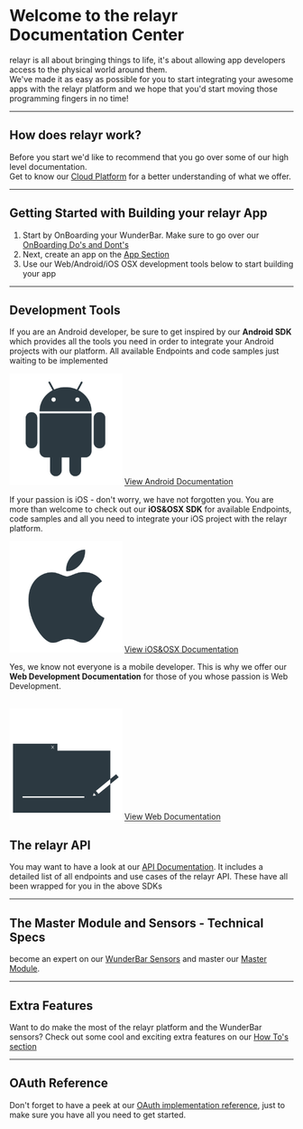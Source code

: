 # Welcome to the relayr Documentation Center 

<p> relayr is all about bringing things to life, it's about allowing app developers access to the physical world around them. 

<br />
We've made it as easy as possible for you to start integrating your awesome apps with the relayr platform and we hope that you'd start moving those programming fingers in no time! <br/></p>

----------

## How does relayr work?

<p>Before you start we'd like to recommend that you go over some of our high level documentation. <br/>
Get to know our <a href="https://developer.relayr.io/documents/Welcome/Platform">Cloud Platform</a> for a better understanding of what we offer.</p>

----------

## Getting Started with Building your relayr App

1. Start by OnBoarding your WunderBar. Make sure to go over our <a href="https://developer.relayr.io/documents/Welcome/DosAndDonts">OnBoarding Do's and Dont's </a>
2. Next, create an app on the <a href="https://developer.relayr.io/dashboard/apps/myApps">App Section</a>
3. Use our Web/Android/iOS OSX development tools below to start building your app

----------

## Development Tools

<div class="floatBox">
<p>If you are an Android developer, be sure to get inspired by our <b> Android SDK </b> which provides all the tools you need in order to integrate your Android projects with our platform. All available Endpoints and code samples just waiting to be implemented</p> 
<img src="assets/Android_logo.png" alt="" title="" width=200px>
<a class="button" href="https://developer.relayr.io/documents/Android/Reference">View Android Documentation</a>
</div>


<div class="floatBox"> 
<p>If your passion is iOS - don't worry, we have not forgotten you. You are more than welcome to check out our <b>iOS&OSX SDK</b> for available Endpoints, code samples and all you need to integrate your iOS project with the relayr platform.</p>
<img src="assets/Apple_logo.png" alt="" title="" width=200px>
<a class="button" href="https://developer.relayr.io/documents/Apple/Reference">View iOS&OSX Documentation</a>
 </div>

<div class="floatBox"> 
<p>Yes, we know not everyone is a mobile developer. This is why we offer our <b>Web Development Documentation</b> for those of you whose passion is Web Development.</p>
<br/>
<img src="assets/Web6c.png" alt="" title="" width=200px>
<a class="button" href="https://developer.relayr.io/documents/WebDev/Introduction">View Web Documentation</a>
</div>

## The relayr API
 
You may want to have a look at our <a href="https://developer.relayr.io/documents/relayr%20API/Introduction">API Documentation</a>. It includes a detailed list of all endpoints and use cases of the relayr API. These have all been wrapped for you in the above SDKs

----------

## The Master Module and Sensors - Technical Specs

become an expert on our <a href="https://developer.relayr.io/documents/Welcome/Sensors">WunderBar Sensors</a> and master our <a href="https://developer.relayr.io/documents/Welcome/MM">Master Module</a>. 

----------

## Extra Features

<p>Want to do make the most of the relayr platform and the WunderBar sensors? Check out some cool and exciting extra features on our <a href="https://developer.relayr.io/documents/HowTos/Introduction"> How To's section </a></p>

----------


## OAuth Reference

<p>Don't forget to have a peek at our <a href="https://developer.relayr.io/documents/Welcome/OAuthReference">OAuth implementation reference</a>, just to make sure you have all you need to get started.  </p>